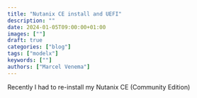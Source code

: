 ```yaml
---
title: "Nutanix CE install and UEFI"
description: ""
date: 2024-01-05T09:00:00+01:00
images: [""]
draft: true
categories: ["blog"]
tags: ["modelx"]
keywords: [""]
authors: ["Marcel Venema"]
---
```


Recently I had to re-install my Nutanix CE (Community Edition) 
